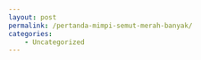 ```yaml
---
layout: post
permalink: /pertanda-mimpi-semut-merah-banyak/
categories:
    - Uncategorized
---
```


